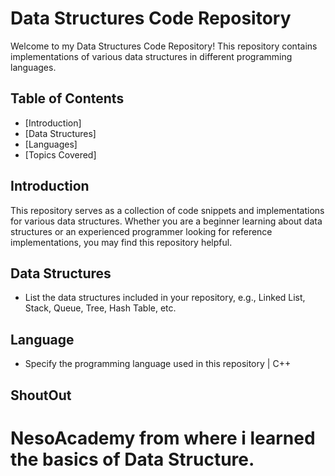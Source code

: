 # Data Structures Code Repository

Welcome to my Data Structures Code Repository! This repository contains implementations of various data structures in different programming languages.

## Table of Contents

- [Introduction]
- [Data Structures]
- [Languages]
- [Topics Covered]

## Introduction

This repository serves as a collection of code snippets and implementations for various data structures. Whether you are a beginner learning about data structures or an experienced programmer looking for reference implementations, you may find this repository helpful.

## Data Structures

- List the data structures included in your repository, e.g., Linked List, Stack, Queue, Tree, Hash Table, etc.

## Language

- Specify the programming language used in this repository | C++

## ShoutOut 
# NesoAcademy from where i learned the basics of Data Structure. 
